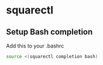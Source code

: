 # squarectl

## Setup Bash completion

Add this to your .bashrc

```sh
source <(squarectl completion bash)
```
